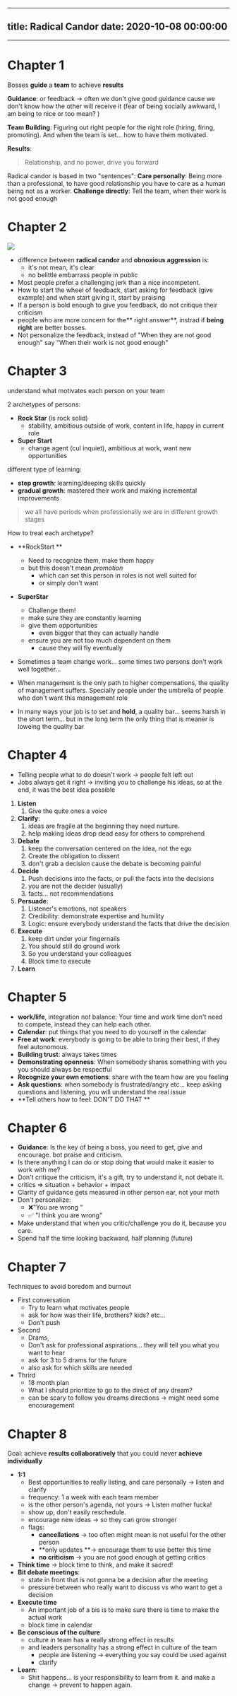 
---
title: Radical Candor
date: 2020-10-08 00:00:00
---
---

# Chapter 1

Bosses **guide** a **team** to achieve **results**

**Guidance**: or feedback -> often we don't give good guidance cause we don't know how the other will receive it (fear of being socially awkward, I am being to nice or too mean? )

**Team Building**: Figuring out right people for the right role (hiring, firing, promoting). And when the team is set... how to have them motivated.

**Results**:

> Relationship, and no power, drive you forward


Radical candor is based in two "sentences":
**Care personally**: Being more than a professional, to have good relationship you have to care as a human being not as a worker.
**Challenge directly**: Tell the team, when their work is not good enough


# Chapter 2 
![](<images/radical_candor.png>)

- difference between **radical candor** and **obnoxious aggression** is:
	-  it's not mean, it's clear
	-  no belittle embarrass people in public
- Most people prefer a challenging jerk than a nice incompetent.
- How to start the wheel of feedback, start asking for feedback (give example) and when start giving it, start  by praising
- If a person is bold enough to give you feedback, do not critique their criticism
- people who are more concern for the** right answer**, instrad if **being right** are better bosses.
- Not personalize the feedback, instead of  "When they are not good enough" say "When their work is not good enough"

# Chapter 3

understand what motivates each person on your team

2 archetypes of persons:
- **Rock Star** (is rock solid)
	- stability, ambitious outside of work, content in life, happy in current role
- **Super Start**
	- change agent (cul inquiet), ambitious at work, want new opportunities

different type of learning:
- **step growth**: learning/deeping skills quickly
- **gradual growth**: mastered their work and making incremental improvements

> we all have periods when professionally we are in different growth stages

How to treat each archetype?
- **RockStart **
	- Need to recognize them, make them happy
	- but this doesn't mean *promotion*
		- which can set this person in roles is not well suited for
		- or simply don't want
- **SuperStar**
	- Challenge them!
	- make sure they are constantly learning
	- give them opportunities
		- even bigger that they can actually handle
	- ensure you are not too much dependent on them
		- cause they will fly eventually

- Sometimes a team change work... some times two persons don't work well together...
- When management is the only path to higher compensations, the quality of management suffers. Specially people under the umbrella of people who don't want this management role
- In many ways your job is to set and **hold**, a quality bar... seems harsh in the short term... but in the long term the only thing that is meaner is loweing the quality bar

# Chapter 4 
- Telling people what to do doesn't work -> people felt left out
- Jobs always get it right -> inviting you to challenge his ideas, so at the end, it was the best idea possible


1. **Listen**
	1.  Give the quite ones a voice
2. **Clarify**:
	1.  ideas are fragile at the beginning they need nurture.
	2. help making ideas drop dead easy for others to comprehend
3. **Debate**
	1. keep the conversation centered on the idea, not the ego
	2. Create the obligation to dissent
	3. don't grab a decision cause the debate is becoming painful
4. **Decide**
	1. Push decisions into the facts, or pull the facts into the decisions
	2. you are not the decider (usually)
	3. facts... not recommendations
5. **Persuade**:
	1. Listener's emotions, not speakers
	2. Credibility: demonstrate expertise and humility
	3. Logic: ensure everybody understand the facts that drive the decision
6. **Execute**
	1. keep dirt under your fingernails
	2. You should still do ground work
	3. So you understand your colleagues
	4. Block time to execute
7. **Learn**

# Chapter 5

- **work/life**, integration not balance: Your time and work time don't need to compete, instead they can help each other.
- **Calendar**: put things that you need to do yourself in the calendar
- **Free at work**: everybody is going to be able to bring their best, if they feel autonomous.
- **Building trust**: always takes times
- **Demonstrating openness**: When somebody shares something with you you should always be respectful
- **Recognize your own emotions**: share with the team how are you feeling
- **Ask questions**: when somebody is frustrated/angry etc... keep asking questions and listening, you will understand the real issue
- **Tell others how to feel: DON'T DO THAT **

# Chapter 6 

- **Guidance**: Is the key of being a boss, you need to get, give and encourage. bot praise and criticism.
- Is there anything I can do or stop doing that would make it easier to work with me?
- Don't critique the criticism, it's a gift, try to understand it, not debate it.
- critics => situation + behavior + impact
- Clarity of guidance gets measured in other person ear, not your moth
- Don't personalize: 
	-  ❌"You are wrong "
	-  ✅ "I think you are wrong"
- Make understand that when you critic/challenge you do it, because you care.
- Spend half the time looking backward, half planning (future)

# Chapter 7

Techniques to avoid boredom and burnout

- First conversation
	- Try to learn what motivates people
	- ask for how was their life, brothers? kids? etc...
	- Don't push
- Second
	- Drams,
	- Don't ask for professional aspirations... they will tell you what you want to hear
	- ask for 3 to 5 drams for the future
	- also ask for which skills are needed
- Thrird
	- 18 month plan
	- What I should prioritize to go to the direct of any dream?
	- can be scary to follow you dreams directions -> might need some encouragement

# Chapter 8

Goal: achieve **results collaboratively** that you could never **achieve individually**

- **1:1**
	- Best opportunities to really listing, and care personally -> listen and clarify
	- frequency: 1 a week with each team member
	- is the other person's agenda, not yours -> Listen mother fucka!
	- show up, don't easily reschedule.
	- encourage new ideas -> so they can grow stronger
	- flags:
		- **cancellations** -> too often might mean is not useful for the other person
		- **only updates **-> encourage them to use better this time
		- **no criticism** -> you are not good enough at getting critics
- **Think time** -> block time to think, and make it sacred!
- **Bit debate meetings**:
	- state in front that is not gonna be a decision after the meeting
	- pressure between who really want to discuss vs who want to get a decision
- **Execute time**
	- An important job of a bis is to make sure there is time to make the actual work
	- block time in calendar
- **Be conscious of the culture**
	- culture in team has a really strong effect in results
	- and leaders personality has a strong effect in culture of the team
		- people are listening -> everything you say could be used against
		- clarify
- **Learn**:
	- Shit happens...  is your responsibility to learn from it. and make a change -> prevent to happen again.